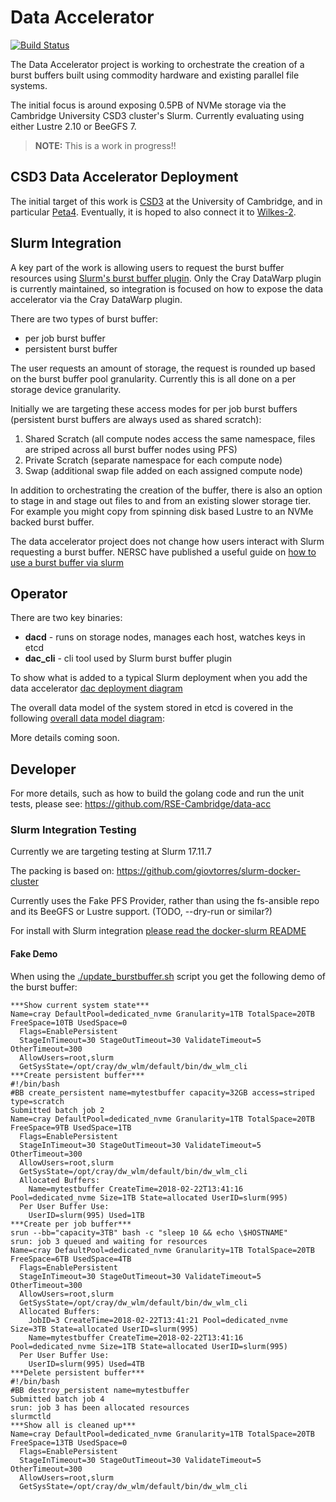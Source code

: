 # Data Accelerator

[![Build Status](https://www.travis-ci.org/RSE-Cambridge/burstbuffer.svg?branch=master)](https://www.travis-ci.org/RSE-Cambridge/burstbuffer)

The Data Accelerator project is working to orchestrate the creation of a burst
buffers built using commodity hardware and existing parallel file systems.

The initial focus is around exposing 0.5PB of NVMe storage via the Cambridge
University CSD3 cluster's Slurm. Currently evaluating using either Lustre 2.10
or BeeGFS 7.

> **NOTE:** This is a work in progress!!

## CSD3 Data Accelerator Deployment

The initial target of this work is [CSD3](https://www.csd3.cam.ac.uk/) at the
University of Cambridge, and in particular
[Peta4](https://www.top500.org/system/179305).
Eventually, it is hoped to also connect it to
[Wilkes-2](https://www.top500.org/system/179044).

## Slurm Integration

A key part of the work is allowing users to request the burst buffer
resources using
[Slurm's burst buffer plugin](https://slurm.schedmd.com/burst_buffer.html).
Only the Cray DataWarp plugin is currently maintained, so integration is
focused on how to expose the data accelerator via the Cray DataWarp plugin.

There are two types of burst buffer:

* per job burst buffer
* persistent burst buffer

The user requests an amount of storage, the request is rounded up based on
the burst buffer pool granularity. Currently this is all done on a per
storage device granularity.

Initially we are targeting these access modes for per job burst buffers
(persistent burst buffers are always used as shared scratch):

1. Shared Scratch (all compute nodes access the same namespace,
   files are striped across all burst buffer nodes using PFS)
2. Private Scratch (separate namespace for each compute node)
3. Swap (additional swap file added on each assigned compute node)

In addition to orchestrating the creation of the buffer, there is
also an option to stage in and stage out files to and from an
existing slower storage tier. For example you might copy from
spinning disk based Lustre to an NVMe backed burst buffer.

The data accelerator project does not change how users interact with Slurm
requesting a burst buffer. NERSC have published a useful guide
on [how to use a burst buffer via slurm](http://www.nersc.gov/users/computational-systems/cori/burst-buffer/example-batch-scripts)

## Operator

There are two key binaries:

* **dacd** - runs on storage nodes, manages each host, watches keys in etcd
* **dac_cli** - cli tool used by Slurm burst buffer plugin

To show what is added to a typical Slurm deployment when
you add the data accelerator [dac deployment diagram](https://drive.google.com/a/stackhpc.com/file/d/1UUrjlMtoyWETQuwdK1Pg0gyDe85GliGR/view?usp=sharing)

The overall data model of the system stored in etcd is covered in the following
[overall data model diagram](https://drive.google.com/a/stackhpc.com/file/d/1I3ot5pAc2-lID1w4JxFtD4bVPmeXuQ9Z/view?usp=sharing):

More details coming soon.

## Developer

For more details, such as how to build the golang code and run the unit tests,
please see: https://github.com/RSE-Cambridge/data-acc

### Slurm Integration Testing

Currently we are targeting testing at Slurm 17.11.7

The packing is based on:
https://github.com/giovtorres/slurm-docker-cluster

Currently uses the Fake PFS Provider, rather than using the fs-ansible repo
and its BeeGFS or Lustre support. (TODO, --dry-run or similar?)

For install with Slurm integration [please read the docker-slurm
README](https://github.com/RSE-Cambridge/data-acc/blob/master/docker-slurm/README.md)

#### Fake Demo

When using the [./update_burstbuffer.sh](https://github.com/RSE-Cambridge/data-acc/blob/master/docker-slurm/update_burstbuffer.sh)
script you get the following demo of the burst buffer:

```Console
***Show current system state***
Name=cray DefaultPool=dedicated_nvme Granularity=1TB TotalSpace=20TB FreeSpace=10TB UsedSpace=0
  Flags=EnablePersistent
  StageInTimeout=30 StageOutTimeout=30 ValidateTimeout=5 OtherTimeout=300
  AllowUsers=root,slurm
  GetSysState=/opt/cray/dw_wlm/default/bin/dw_wlm_cli
***Create persistent buffer***
#!/bin/bash
#BB create_persistent name=mytestbuffer capacity=32GB access=striped type=scratch
Submitted batch job 2
Name=cray DefaultPool=dedicated_nvme Granularity=1TB TotalSpace=20TB FreeSpace=9TB UsedSpace=1TB
  Flags=EnablePersistent
  StageInTimeout=30 StageOutTimeout=30 ValidateTimeout=5 OtherTimeout=300
  AllowUsers=root,slurm
  GetSysState=/opt/cray/dw_wlm/default/bin/dw_wlm_cli
  Allocated Buffers:
    Name=mytestbuffer CreateTime=2018-02-22T13:41:16 Pool=dedicated_nvme Size=1TB State=allocated UserID=slurm(995)
  Per User Buffer Use:
    UserID=slurm(995) Used=1TB
***Create per job buffer***
srun --bb="capacity=3TB" bash -c "sleep 10 && echo \$HOSTNAME"
srun: job 3 queued and waiting for resources
Name=cray DefaultPool=dedicated_nvme Granularity=1TB TotalSpace=20TB FreeSpace=6TB UsedSpace=4TB
  Flags=EnablePersistent
  StageInTimeout=30 StageOutTimeout=30 ValidateTimeout=5 OtherTimeout=300
  AllowUsers=root,slurm
  GetSysState=/opt/cray/dw_wlm/default/bin/dw_wlm_cli
  Allocated Buffers:
    JobID=3 CreateTime=2018-02-22T13:41:21 Pool=dedicated_nvme Size=3TB State=allocated UserID=slurm(995)
    Name=mytestbuffer CreateTime=2018-02-22T13:41:16 Pool=dedicated_nvme Size=1TB State=allocated UserID=slurm(995)
  Per User Buffer Use:
    UserID=slurm(995) Used=4TB
***Delete persistent buffer***
#!/bin/bash
#BB destroy_persistent name=mytestbuffer
Submitted batch job 4
srun: job 3 has been allocated resources
slurmctld
***Show all is cleaned up***
Name=cray DefaultPool=dedicated_nvme Granularity=1TB TotalSpace=20TB FreeSpace=13TB UsedSpace=0
  Flags=EnablePersistent
  StageInTimeout=30 StageOutTimeout=30 ValidateTimeout=5 OtherTimeout=300
  AllowUsers=root,slurm
  GetSysState=/opt/cray/dw_wlm/default/bin/dw_wlm_cli
```
